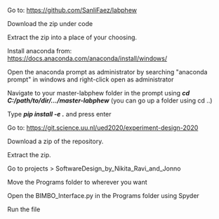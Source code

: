 Go to: https://github.com/SanliFaez/labphew

Download the zip under code

Extract the zip into a place of your choosing.

Install anaconda from: https://docs.anaconda.com/anaconda/install/windows/

Open the anaconda prompt as administrator by searching "anaconda prompt" in windows and right-click open as administrator

Navigate to your master-labphew folder in the prompt using ***cd C:/path/to/dir/.../master-labphew***
(you can go up a folder using cd ..)

Type ***pip install -e .*** and press enter

Go to: https://git.science.uu.nl/ued2020/experiment-design-2020

Download a zip of the repository.

Extract the zip.

Go to projects > SoftwareDesign_by_Nikita_Ravi_and_Jonno 

Move the Programs folder to wherever you want

Open the BIMBO_Interface.py in the Programs folder using Spyder 

Run the file